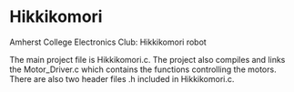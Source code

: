 Hikkikomori
===========

Amherst College Electronics Club: Hikkikomori robot

The main project file is Hikkikomori.c. The project also compiles and links the Motor_Driver.c
which contains the functions controlling the motors. There are also two header files .h included in Hikkikomori.c.
